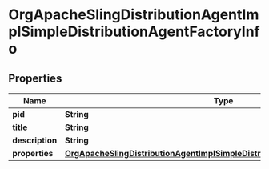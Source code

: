 

# OrgApacheSlingDistributionAgentImplSimpleDistributionAgentFactoryInfo

## Properties

Name | Type | Description | Notes
------------ | ------------- | ------------- | -------------
**pid** | **String** |  |  [optional]
**title** | **String** |  |  [optional]
**description** | **String** |  |  [optional]
**properties** | [**OrgApacheSlingDistributionAgentImplSimpleDistributionAgentFactoryProperties**](OrgApacheSlingDistributionAgentImplSimpleDistributionAgentFactoryProperties.md) |  |  [optional]



